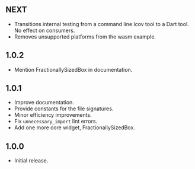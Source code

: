 ## NEXT

* Transitions internal testing from a command line lcov tool to a
  Dart tool. No effect on consumers.
* Removes unsupported platforms from the wasm example.

## 1.0.2

* Mention FractionallySizedBox in documentation.

## 1.0.1

* Improve documentation.
* Provide constants for the file signatures.
* Minor efficiency improvements.
* Fix `unnecessary_import` lint errors.
* Add one more core widget, FractionallySizedBox.

## 1.0.0

* Initial release.
